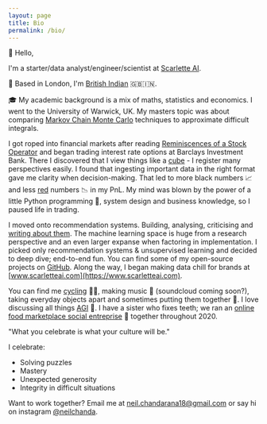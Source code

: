 ```yaml
---
layout: page
title: Bio
permalink: /bio/
---
```

:metal: Hello,

I'm a starter/data analyst/engineer/scientist at [Scarlette AI](https://www.scarletteai.com). 

:round_pushpin: Based in London, I'm [British Indian](https://en.wikipedia.org/wiki/British_Indians) :uk::india:. 
 
:mortar_board: My academic background is a mix of maths, statistics and economics. I went to the University of Warwick, UK. 
My masters topic was about comparing [Markov Chain Monte Carlo](https://www.youtube.com/watch?v=12eZWG0Z5gY) techniques to approximate difficult integrals.

I got roped into financial markets after reading [Reminiscences of a Stock Operator](https://www.trendfollowing.com/whitepaper/Edwin_LeFevre_Reminiscences_of_a_Stock_Operator.pdf)
 and began trading interest rate options at Barclays Investment Bank. 
 There I discovered that I view things like a [cube](https://en.wikipedia.org/wiki/Necker_cube) - I register many
perspectives easily. I found that ingesting important data in the right format gave me clarity when decision-making.
That led to more black numbers :chart_with_upwards_trend: and less [red](https://twitter.com/GSElevator/status/143459992618545152)
numbers :chart_with_downwards_trend: in my PnL.
My mind was blown by the power of a little Python programming :snake:, system design and business knowledge, 
 so I paused life in trading.

I moved onto recommendation systems. Building, analysing, criticising and [writing about them](https://towardsdatascience.com/4-ways-to-supercharge-your-recommendation-system-aeac34678ce9). 
The machine learning space is huge from a research perspective and an even larger expanse when factoring in implementation. 
I picked only recommendation systems & unsupervised learning and decided to deep dive; end-to-end fun. You
can find some of my open-source projects on [GitHub](https://github.com/93tilinfinity). Along the way, I began
making data chill for brands at [www.scarletteai.com](https://www.scarletteai.com).

You can find me [cycling](https://www.zwift.com/news/5082-zwift-how-to-joining-a-zwifter-on-a-ride#:~:text=The%20easiest%20way%20to%20add,in%20the%20top%20right%20corner.) 
:bicyclist::dash:, making music :saxophone: (soundcloud coming soon?), taking everyday objects apart and 
sometimes putting them together :construction_worker:. I love discussing all things [AGI](https://en.wikipedia.org/wiki/Artificial_general_intelligence)
 :robot:. I have a sister who fixes teeth; we ran an [online food marketplace social
 entreprise](https://www.instagram.com/feed.bucks/) :pizza: together throughout 2020. 

"What you celebrate is what your culture will be." 

I celebrate:
* Solving puzzles
* Mastery
* Unexpected generosity
* Integrity in difficult situations

Want to work together? Email me at [neil.chandarana18@gmail.com](mailto:neil.chandarana18@gmail.com) or say hi on instagram [@neilchanda](https://www.instagram.com/neilchanda).


